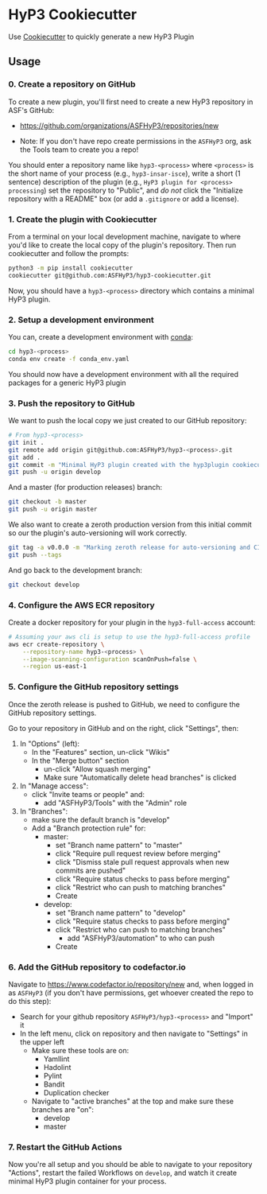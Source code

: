 # HyP3 Cookiecutter

Use [Cookiecutter](https://cookiecutter.readthedocs.io/en/latest/) to quickly 
generate a new HyP3 Plugin

## Usage

### 0. Create a repository on GitHub

To create a new plugin, you'll first need to create a new HyP3 repository in ASF's
GitHub:

* https://github.com/organizations/ASFHyP3/repositories/new

* Note: If you don't have repo create permissions in the `ASFHyP3` org, ask the
  Tools team to create you a repo!
  
You should enter a repository name like `hyp3-<process>` where `<process>` is the 
short name of your process (e.g., `hyp3-insar-isce`), write a short (1 sentence)
description of the plugin (e.g., `HyP3 plugin for <process> processing`) set the 
repository to "Public", and *do not* click the "Initialize repository with a 
README" box (or add a `.gitignore` or add a license). 


### 1. Create the plugin with Cookiecutter

From a terminal on your local development machine, navigate to where you'd like 
to create the local copy of the plugin's repository. Then run cookiecutter and 
follow the prompts:

```bash
python3 -m pip install cookiecutter
cookiecutter git@github.com:ASFHyP3/hyp3-cookiecutter.git
```

Now, you should have a `hyp3-<process>` directory which contains a minimal HyP3
plugin.


### 2. Setup a development environment

You can, create a development environment with [conda](https://docs.conda.io/en/latest/miniconda.html):

```bash
cd hyp3-<process>
conda env create -f conda_env.yaml
``` 

You should now have a development environment with all the required packages for
a generic HyP3 plugin


### 3. Push the repository to GitHub

We want to push the local copy we just created to our GitHub repository:

```bash
# From hyp3-<process>
git init .
git remote add origin git@github.com:ASFHyP3/hyp3-<process>.git
git add .
git commit -m "Minimal HyP3 plugin created with the hyp3plugin cookiecutter"
git push -u origin develop
```

And a master (for production releases) branch:

```bash
git checkout -b master
git push -u origin master
```

We also want to create a zeroth production version from this initial commit so 
our the plugin's auto-versioning will work correctly.

```bash
git tag -a v0.0.0 -m "Marking zeroth release for auto-versioning and CI/CD Tooling"
git push --tags
```

And go back to the development branch:

```bash
git checkout develop
```


### 4. Configure the AWS ECR repository

Create a docker repository for your plugin in the `hyp3-full-access` account:
   ```bash
   # Assuming your aws cli is setup to use the hyp3-full-access profile
   aws ecr create-repository \
       --repository-name hyp3-<process> \
       --image-scanning-configuration scanOnPush=false \
       --region us-east-1
   ```


### 5. Configure the GitHub repository settings

Once the zeroth release is pushed to GitHub, we need to configure the GitHub repository settings. 

Go to your repository in GitHub and on the right, click "Settings", then:
1. In "Options" (left):
   * In the "Features" section, un-click "Wikis"
   * In the "Merge button" section
     * un-click "Allow squash merging"
     * Make sure "Automatically delete head branches" is clicked
2. In "Manage access":
   * click "Invite teams or people" and: 
     * add "ASFHyP3/Tools" with the "Admin" role
3. In "Branches":
   * make sure the default branch is "develop"
   * Add a "Branch protection rule" for:
     * master:
       * set "Branch name pattern" to "master"
       * click "Require pull request review before merging"
       * click "Dismiss stale pull request approvals when new commits are pushed"
       * click "Require status checks to pass before merging"
       * click "Restrict who can push to matching branches"
       * Create
     * develop:
       * set "Branch name pattern" to "develop"
       * click "Require status checks to pass before merging"
       * click "Restrict who can push to matching branches"
         * add "ASFHyP3/automation" to who can push
       * Create

### 6. Add the GitHub repository to codefactor.io

Navigate to https://www.codefactor.io/repository/new and, when logged in as `ASFHyP3`
(if you don't have permissions, get whoever created the repo to do this step):
* Search for your github repository `ASFHyP3/hyp3-<process>` and "Import" it
* In the left menu, click on repository and then navigate to "Settings" in the upper left
  * Make sure these tools are on:
    * Yamllint
    * Hadolint
    * Pylint
    * Bandit
    * Duplication checker 
  * Navigate to "active branches" at the top and make sure these branches are "on":
    * develop
    * master

### 7. Restart the GitHub Actions

Now you're all setup and you should be able to navigate to your repository "Actions",
restart the failed Workflows on `develop`, and watch it create minimal HyP3 plugin 
container for your process. 
